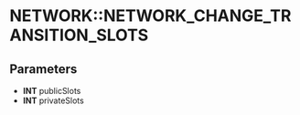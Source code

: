 # NETWORK::NETWORK_CHANGE_TRANSITION_SLOTS

## Parameters
* **INT** publicSlots
* **INT** privateSlots